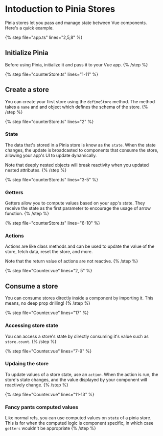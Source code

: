 # Intoduction to Pinia Stores

Pinia stores let you pass and manage state between Vue components. Here's a quick example.

{% step file="app.ts" lines="2,5,8" %}
## Initialize Pinia
Before using Pinia, initialize it and pass it to your Vue app.
{% /step %}

{% step file="counterStore.ts" lines="1-11" %}
## Create a store
You can create your first store using the `defineStore` method.
The method takes a `name` and and object which defines the schema of the store.
{% /step %}

{% step file="counterStore.ts" lines="2" %}
### State
The data that's stored in a Pinia store is know as the `state`.
When the state changes, the update is broadcasted to components that consume the store,
allowing your app's UI to update dynamically.

Note that deeply nested objects will break reactivity when you updated nested attributes.
{% /step %}


{% step file="counterStore.ts" lines="3-5" %}
### Getters
Getters allow you to compute values based on your app's state. 
They receive the state as the first parameter to encourage the usage of arrow function.
{% /step %}

{% step file="counterStore.ts" lines="6-10" %}
### Actions
Actions are like class methods and can be used to update the value of the store, fetch data,
reset the store, and more.

Note that the return value of actions are not reactive.
{% /step %}

{% step file="Counter.vue" lines="2, 5" %}
## Consume a store
You can consume stores directly inside a component by importing it.
This means, no deep prop drilling!
{% /step %}

{% step file="Counter.vue" lines="17" %}
### Accessing store state
You can access a store's state by directly consuming it's value such as `store.count`.
{% /step %}

{% step file="Counter.vue" lines="7-9" %}
### Updaing the store
To update values of a store state, use an `action`. When the action is run,
the store's state changes, and the value displayed by your component will reactively change.
{% /step %}

{% step file="Counter.vue" lines="11-13" %}
### Fancy pants computed values
Like normal refs, you can use computed values on `state` of a pinia store.
This is for when the computed logic is component specific, in which case `getters` wouldn't be appropriate
{% /step %}


